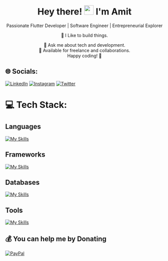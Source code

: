 <!-- Welcome Section -->
<h1 align="center">Hey there! <img src="https://media.giphy.com/media/hvRJCLFzcasrR4ia7z/giphy.gif" width="30px"/> I'm Amit</h1>

<!-- Introduction Section -->
<p align="center">Passionate Flutter Developer | Software Engineer | Entrepreneurial Explorer</p>

<!-- Tech Stack Section -->
<p align="center">
  💙 I Like to build things.<br>
</p>

<!-- About Me Section -->
<p align="center">
  🚀 Ask me about tech and development.<br>
  💼 Available for freelance and collaborations.<br>
  Happy coding! 🚀
</p>




## 🌐 Socials:
[![LinkedIn](https://img.shields.io/badge/LinkedIn-%230077B5.svg?logo=linkedin&logoColor=white)](https://linkedin.com/in/Amitmasram) 
[![Instagram](https://img.shields.io/badge/Instagram-%23E4405F.svg?logo=instagram&logoColor=white)](https://www.instagram.com/amitm._29/)
[![Twitter](https://img.shields.io/badge/Twitter-%231DA1F2.svg?logo=twitter&logoColor=white)](https://twitter.com/AmitMasram10)


# 💻 Tech Stack:

<h2>Languages</h2>

[![My Skills](https://skillicons.dev/icons?i=c,dart,java,ts,golang)](https://skillicons.dev)


<h2>Frameworks</h2>

[![My Skills](https://skillicons.dev/icons?i=flutter,ractnative,androidstudio,express)](https://skillicons.dev)



<h2>Databases</h2>

[![My Skills](https://skillicons.dev/icons?i=firebase,supabase,mongo)](https://skillicons.dev)
  
<h2>Tools</h2>
 
[![My Skills](https://skillicons.dev/icons?i=git,github,postman,notion,ai)](https://skillicons.dev)




  ## 💰 You can help me by Donating
  [![PayPal](https://img.shields.io/badge/PayPal-00457C?style=for-the-badge&logo=paypal&logoColor=white)](https://paypal.me/Amitmasram36) 




